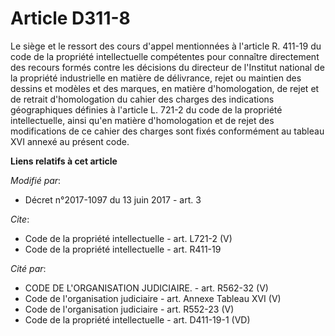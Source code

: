 # Article D311-8

Le siège et le ressort des cours d'appel mentionnées à l'article R. 411-19 du code de la propriété intellectuelle compétentes
pour connaître directement des recours formés contre les décisions du directeur de l'Institut national de la propriété
industrielle en matière de délivrance, rejet ou maintien des dessins et modèles et des marques, en matière d'homologation, de
rejet et de retrait d'homologation du cahier des charges des indications géographiques définies à l'article L. 721-2 du code
de la propriété intellectuelle, ainsi qu'en matière d'homologation et de rejet des modifications de ce cahier des charges
sont fixés conformément au tableau XVI annexé au présent code.

**Liens relatifs à cet article**

_Modifié par_:

  - Décret n°2017-1097 du 13 juin 2017 - art. 3

_Cite_:

  - Code de la propriété intellectuelle - art. L721-2 (V)
  - Code de la propriété intellectuelle - art. R411-19

_Cité par_:

  - CODE DE L'ORGANISATION JUDICIAIRE. - art. R562-32 (V)
  - Code de l'organisation judiciaire - art. Annexe Tableau XVI (V)
  - Code de l'organisation judiciaire - art. R552-23 (V)
  - Code de la propriété intellectuelle - art. D411-19-1 (VD)
